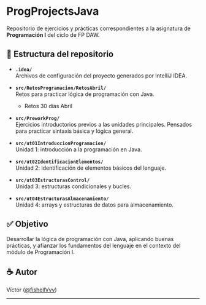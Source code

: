 # ProgProjectsJava

Repositorio de ejercicios y prácticas correspondientes a la asignatura de **Programación I** del ciclo de FP DAW.

## 📁 Estructura del repositorio

- **`.idea/`**  
  Archivos de configuración del proyecto generados por IntelliJ IDEA.

- **`src/RetosProgramacion/RetosAbril/`**  
  Retos para practicar lógica de programación con Java.
  - Retos 30 días Abril

- **`src/PreworkProg/`**  
  Ejercicios introductorios previos a las unidades principales. Pensados para practicar sintaxis básica y lógica general.

- **`src/ut01IntroduccionProgramacion/`**  
  Unidad 1: introducción a la programación en Java.

- **`src/ut02IdentificacionElementos/`**  
  Unidad 2: identificación de elementos básicos del lenguaje.

- **`src/ut03EstructurasControl/`**  
  Unidad 3: estructuras condicionales y bucles.

- **`src/ut04EstructurasAlmacenamiento/`**  
  Unidad 4: arrays y estructuras de datos para almacenamiento.

## ✅ Objetivo

Desarrollar la lógica de programación con Java, aplicando buenas prácticas, y afianzar los fundamentos del lenguaje en el contexto del módulo de Programación I.

## ☕ Autor

Víctor ([@fishellVvv](https://github.com/fishellVvv))

---
